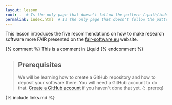 ```yaml
---
layout: lesson
root: .  # Is the only page that doesn't follow the pattern /:path/index.html
permalink: index.html  # Is the only page that doesn't follow the pattern /:path/index.html
---
```

This lesson introduces the five recommendations on how to make research software more FAIR presented on the [fair-software.eu](fair-software.eu) website.

<!-- this is an html comment -->

{% comment %} This is a comment in Liquid {% endcomment %}

> ## Prerequisites
>
> We will be learning how to create a GitHub repository and how to deposit your software there. You will need a GitHub account to do that.
> [Create a GitHub account](https://github.com/join?source=header-home) if you haven’t done that yet.
{: .prereq}

{% include links.md %}
